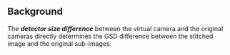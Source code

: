 ## Background
The ***detector size difference*** between the virtual camera and the original cameras directly determines the GSD difference between the stitched image and the original sub-images.

## 
